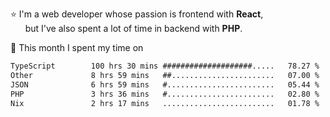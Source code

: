⭐ I'm a web developer whose passion is frontend with <b>React</b>,<br/>
&nbsp; &nbsp; &nbsp; but I've also spent a lot of time in backend with <b>PHP</b>.

📅 This month I spent my time on

<!--START_SECTION:waka-->

```txt
TypeScript        100 hrs 30 mins ####################.....   78.27 %
Other             8 hrs 59 mins   ##.......................   07.00 %
JSON              6 hrs 59 mins   #........................   05.44 %
PHP               3 hrs 36 mins   #........................   02.80 %
Nix               2 hrs 17 mins   .........................   01.78 %
```

<!--END_SECTION:waka-->
